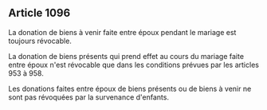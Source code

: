 Article 1096
----
La donation de biens à venir faite entre époux pendant le mariage est toujours
révocable.

La donation de biens présents qui prend effet au cours du mariage faite entre
époux n'est révocable que dans les conditions prévues par les articles 953 à
958.

Les donations faites entre époux de biens présents ou de biens à venir ne sont
pas révoquées par la survenance d'enfants.
